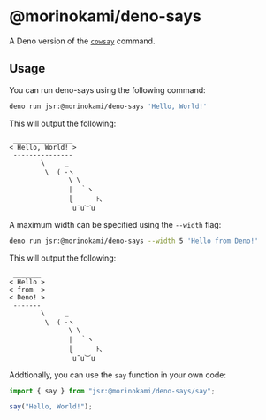 # @morinokami/deno-says

A Deno version of the [`cowsay`](https://en.wikipedia.org/wiki/Cowsay) command.

## Usage

You can run deno-says using the following command:

```sh
deno run jsr:@morinokami/deno-says 'Hello, World!'
```

This will output the following:

```
 _______________
< Hello, World! >
 ---------------
        \     _
         \  ( ･ヽ
               \ \
               |  ｀ヽ
               ⎩      ﾄ､
                u¯u︶u
```

A maximum width can be specified using the `--width` flag:

```sh
deno run jsr:@morinokami/deno-says --width 5 'Hello from Deno!'
```

This will output the following:

```
 _______
< Hello >
< from  >
< Deno! >
 -------
        \     _
         \  ( ･ヽ
               \ \
               |  ｀ヽ
               ⎩      ﾄ､
                u¯u︶u
```

Addtionally, you can use the `say` function in your own code:

```ts
import { say } from "jsr:@morinokami/deno-says/say";

say("Hello, World!");
```
